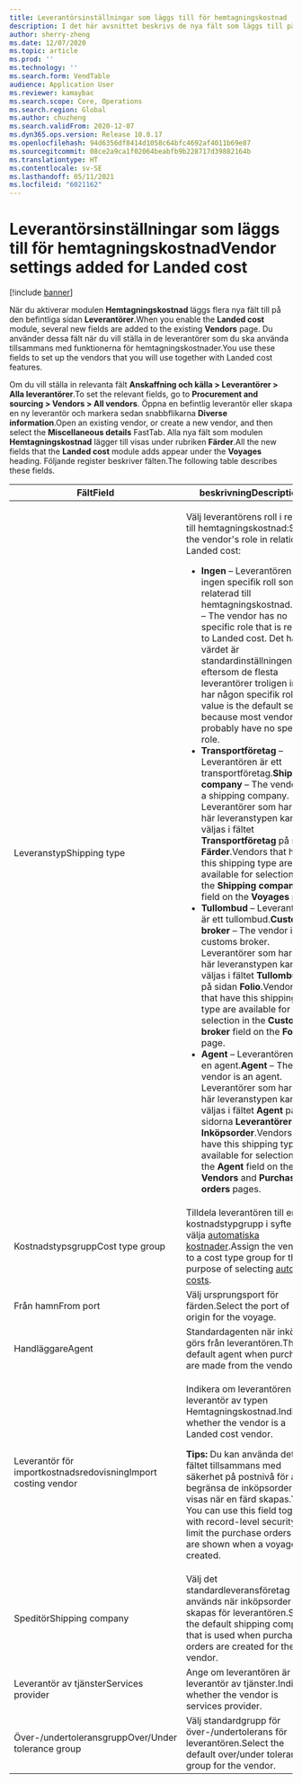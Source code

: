 ```yaml
---
title: Leverantörsinställningar som läggs till för hemtagningskostnad
description: I det här avsnittet beskrivs de nya fält som läggs till på den befintliga leverantörssidan när du aktiverar modulen hemtagningskostnad. Du använder dessa fält när du vill ställa in de leverantörer som du ska använda tillsammans med funktionerna för hemtagningskostnader.
author: sherry-zheng
ms.date: 12/07/2020
ms.topic: article
ms.prod: ''
ms.technology: ''
ms.search.form: VendTable
audience: Application User
ms.reviewer: kamaybac
ms.search.scope: Core, Operations
ms.search.region: Global
ms.author: chuzheng
ms.search.validFrom: 2020-12-07
ms.dyn365.ops.version: Release 10.0.17
ms.openlocfilehash: 94d6356df8414d1058c64bfc4692af4011b69e87
ms.sourcegitcommit: 08ce2a9ca1f02064beabfb9b228717d39882164b
ms.translationtype: HT
ms.contentlocale: sv-SE
ms.lasthandoff: 05/11/2021
ms.locfileid: "6021162"
---
```

# <a name="vendor-settings-added-for-landed-cost"></a><span data-ttu-id="9a85e-104">Leverantörsinställningar som läggs till för hemtagningskostnad</span><span class="sxs-lookup"><span data-stu-id="9a85e-104">Vendor settings added for Landed cost</span></span>

[!include [banner](../../includes/banner.md)]

<span data-ttu-id="9a85e-105">När du aktiverar modulen **Hemtagningskostnad** läggs flera nya fält till på den befintliga sidan **Leverantörer**.</span><span class="sxs-lookup"><span data-stu-id="9a85e-105">When you enable the **Landed cost** module, several new fields are added to the existing **Vendors** page.</span></span> <span data-ttu-id="9a85e-106">Du använder dessa fält när du vill ställa in de leverantörer som du ska använda tillsammans med funktionerna för hemtagningskostnader.</span><span class="sxs-lookup"><span data-stu-id="9a85e-106">You use these fields to set up the vendors that you will use together with Landed cost features.</span></span>

<span data-ttu-id="9a85e-107">Om du vill ställa in relevanta fält **Anskaffning och källa \> Leverantörer \> Alla leverantörer**.</span><span class="sxs-lookup"><span data-stu-id="9a85e-107">To set the relevant fields, go to **Procurement and sourcing \> Vendors \> All vendors**.</span></span> <span data-ttu-id="9a85e-108">Öppna en befintlig leverantör eller skapa en ny leverantör och markera sedan snabbflikarna **Diverse information**.</span><span class="sxs-lookup"><span data-stu-id="9a85e-108">Open an existing vendor, or create a new vendor, and then select the **Miscellaneous details** FastTab.</span></span> <span data-ttu-id="9a85e-109">Alla nya fält som modulen **Hemtagningskostnad** lägger till visas under rubriken **Färder**.</span><span class="sxs-lookup"><span data-stu-id="9a85e-109">All the new fields that the **Landed cost** module adds appear under the **Voyages** heading.</span></span> <span data-ttu-id="9a85e-110">Följande register beskriver fälten.</span><span class="sxs-lookup"><span data-stu-id="9a85e-110">The following table describes these fields.</span></span>

| <span data-ttu-id="9a85e-111">Fält</span><span class="sxs-lookup"><span data-stu-id="9a85e-111">Field</span></span> | <span data-ttu-id="9a85e-112">beskrivning</span><span class="sxs-lookup"><span data-stu-id="9a85e-112">Description</span></span> |
|---|---|
| <span data-ttu-id="9a85e-113">Leveranstyp</span><span class="sxs-lookup"><span data-stu-id="9a85e-113">Shipping type</span></span> | <p><span data-ttu-id="9a85e-114">Välj leverantörens roll i relation till hemtagningskostnad:</span><span class="sxs-lookup"><span data-stu-id="9a85e-114">Select the vendor's role in relation to Landed cost:</span></span></p><ul><li><span data-ttu-id="9a85e-115">**Ingen** – Leverantören har ingen specifik roll som är relaterad till hemtagningskostnad.</span><span class="sxs-lookup"><span data-stu-id="9a85e-115">**None** – The vendor has no specific role that is related to Landed cost.</span></span> <span data-ttu-id="9a85e-116">Det här värdet är standardinställningen, eftersom de flesta leverantörer troligen inte har någon specifik roll.</span><span class="sxs-lookup"><span data-stu-id="9a85e-116">This value is the default setting, because most vendors will probably have no specific role.</span></span></li><li><span data-ttu-id="9a85e-117">**Transportföretag** – Leverantören är ett transportföretag.</span><span class="sxs-lookup"><span data-stu-id="9a85e-117">**Shipping company** – The vendor is a shipping company.</span></span> <span data-ttu-id="9a85e-118">Leverantörer som har den här leveranstypen kan väljas i fältet **Transportföretag** på sidan **Färder**.</span><span class="sxs-lookup"><span data-stu-id="9a85e-118">Vendors that have this shipping type are available for selection in the **Shipping company** field on the **Voyages** page.</span></span></li><li><span data-ttu-id="9a85e-119">**Tullombud** – Leverantören är ett tullombud.</span><span class="sxs-lookup"><span data-stu-id="9a85e-119">**Customs broker** – The vendor is a customs broker.</span></span> <span data-ttu-id="9a85e-120">Leverantörer som har den här leveranstypen kan väljas i fältet **Tullombud** på sidan **Folio**.</span><span class="sxs-lookup"><span data-stu-id="9a85e-120">Vendors that have this shipping type are available for selection in the **Customs broker** field on the **Folios** page.</span></span></li><li><span data-ttu-id="9a85e-121">**Agent** – Leverantören är en agent.</span><span class="sxs-lookup"><span data-stu-id="9a85e-121">**Agent** – The vendor is an agent.</span></span> <span data-ttu-id="9a85e-122">Leverantörer som har den här leveranstypen kan väljas i fältet **Agent** på sidorna **Leverantörer** och **Inköpsorder**.</span><span class="sxs-lookup"><span data-stu-id="9a85e-122">Vendors that have this shipping type are available for selection in the **Agent** field on the **Vendors** and **Purchase orders** pages.</span></span></li></ul> |
| <span data-ttu-id="9a85e-123">Kostnadstypsgrupp</span><span class="sxs-lookup"><span data-stu-id="9a85e-123">Cost type group</span></span> | <span data-ttu-id="9a85e-124">Tilldela leverantören till en kostnadstypgrupp i syfte att välja [automatiska kostnader](auto-cost-setup.md).</span><span class="sxs-lookup"><span data-stu-id="9a85e-124">Assign the vendor to a cost type group for the purpose of selecting [auto costs](auto-cost-setup.md).</span></span> |
| <span data-ttu-id="9a85e-125">Från hamn</span><span class="sxs-lookup"><span data-stu-id="9a85e-125">From port</span></span> | <span data-ttu-id="9a85e-126">Välj ursprungsport för färden.</span><span class="sxs-lookup"><span data-stu-id="9a85e-126">Select the port of origin for the voyage.</span></span> |
| <span data-ttu-id="9a85e-127">Handläggare</span><span class="sxs-lookup"><span data-stu-id="9a85e-127">Agent</span></span> | <span data-ttu-id="9a85e-128">Standardagenten när inköp görs från leverantören.</span><span class="sxs-lookup"><span data-stu-id="9a85e-128">The default agent when purchases are made from the vendor.</span></span> |
| <span data-ttu-id="9a85e-129">Leverantör för importkostnadsredovisning</span><span class="sxs-lookup"><span data-stu-id="9a85e-129">Import costing vendor</span></span> | <p><span data-ttu-id="9a85e-130">Indikera om leverantören är en leverantör av typen Hemtagningskostnad.</span><span class="sxs-lookup"><span data-stu-id="9a85e-130">Indicate whether the vendor is a Landed cost vendor.</span></span></p><p><span data-ttu-id="9a85e-131">**Tips:** Du kan använda det här fältet tillsammans med säkerhet på postnivå för att begränsa de inköpsorder som visas när en färd skapas.</span><span class="sxs-lookup"><span data-stu-id="9a85e-131">**Tip:** You can use this field together with record-level security to limit the purchase orders that are shown when a voyage is created.</span></span></p> |
| <span data-ttu-id="9a85e-132">Speditör</span><span class="sxs-lookup"><span data-stu-id="9a85e-132">Shipping company</span></span> | <span data-ttu-id="9a85e-133">Välj det standardleveransföretag som används när inköpsorder skapas för leverantören.</span><span class="sxs-lookup"><span data-stu-id="9a85e-133">Select the default shipping company that is used when purchase orders are created for the vendor.</span></span> |
| <span data-ttu-id="9a85e-134">Leverantör av tjänster</span><span class="sxs-lookup"><span data-stu-id="9a85e-134">Services provider</span></span> | <span data-ttu-id="9a85e-135">Ange om leverantören är en leverantör av tjänster.</span><span class="sxs-lookup"><span data-stu-id="9a85e-135">Indicate whether the vendor is services provider.</span></span> |
| <span data-ttu-id="9a85e-136">Över-/undertoleransgrupp</span><span class="sxs-lookup"><span data-stu-id="9a85e-136">Over/Under tolerance group</span></span> | <span data-ttu-id="9a85e-137">Välj standardgrupp för över-/undertolerans för leverantören.</span><span class="sxs-lookup"><span data-stu-id="9a85e-137">Select the default over/under tolerance group for the vendor.</span></span> |
